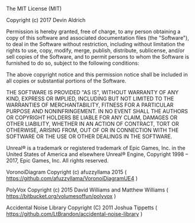 
The MIT License (MIT)

Copyright (c) 2017 Devin Aldrich

Permission is hereby granted, free of charge, to any person obtaining a copy
of this software and associated documentation files (the "Software"), to deal
in the Software without restriction, including without limitation the rights
to use, copy, modify, merge, publish, distribute, sublicense, and/or sell
copies of the Software, and to permit persons to whom the Software is
furnished to do so, subject to the following conditions:

The above copyright notice and this permission notice shall be included in all
copies or substantial portions of the Software.

THE SOFTWARE IS PROVIDED "AS IS", WITHOUT WARRANTY OF ANY KIND, EXPRESS OR
IMPLIED, INCLUDING BUT NOT LIMITED TO THE WARRANTIES OF MERCHANTABILITY,
FITNESS FOR A PARTICULAR PURPOSE AND NONINFRINGEMENT. IN NO EVENT SHALL THE
AUTHORS OR COPYRIGHT HOLDERS BE LIABLE FOR ANY CLAIM, DAMAGES OR OTHER
LIABILITY, WHETHER IN AN ACTION OF CONTRACT, TORT OR OTHERWISE, ARISING FROM,
OUT OF OR IN CONNECTION WITH THE SOFTWARE OR THE USE OR OTHER DEALINGS IN THE
SOFTWARE.

Unreal® is a trademark or registered trademark of Epic Games, Inc. in the United States of America and elsewhere
Unreal® Engine, Copyright 1998 – 2017, Epic Games, Inc. All rights reserved.

VoronoiDiagram Copyright (c) afuzzyllama 2015
	( https://github.com/afuzzyllama/VoronoiDiagramUE4 )

PolyVox Copyright (c) 2015 David Williams and Matthew Williams
	( https://bitbucket.org/volumesoffun/polyvox )

Accidental Noise Library Copyright (C) 2011 Joshua Tippetts
	( https://github.com/LtBrandon/accidental-noise-library )
